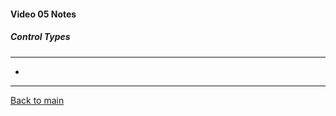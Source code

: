 #### Video 05 Notes

##### Control Types
---
- 

---

[Back to main](https://github.com/rot0xd/CBTNuggets/blob/master/CISSP/README.md)


